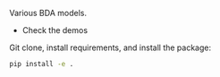 Various BDA models.

* Check the demos

Git clone, install requirements, and install the package:

```bash
pip install -e .
```
